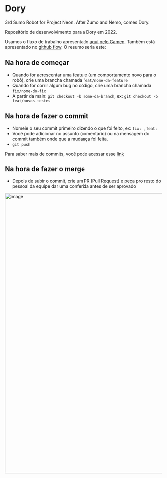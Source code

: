 # Dory
3rd Sumo Robot for Project Neon. After Zumo and Nemo, comes Dory.

Repositório de desenvolvimento para a Dory em 2022.

Usamos o fluxo de trabalho apresentado [aqui pelo Gamen](https://github.com/project-neon/codestyleguide/blob/master/git.md). Também está apresentado no [github flow](https://docs.github.com/pt/get-started/quickstart/github-flow). O resumo seria este:


## Na hora de começar
- Quando for acrescentar uma feature (um comportamento novo para o robô), crie uma brancha chamada `feat/nome-da-feature`
- Quando for corrir algum bug no código, crie uma brancha chamada `fix/nome-do-fix`
- A partir da main: `git checkout -b nome-da-branch`, ex: `git checkout -b feat/novos-testes`

## Na hora de fazer o commit
- Nomeie o seu commit primeiro dizendo o que foi feito, ex: `fix: `, `feat: `
- Você pode adicionar no assunto (comentário) ou na mensagem do commit também onde que a mudança foi feita.
- `git push`

Para saber mais de commits, você pode acessar esse [link](https://www.freecodecamp.org/news/how-to-write-better-git-commit-messages/)

## Na hora de fazer o merge
- Depois de subir o commit, crie um PR (Pull Request) e peça pro resto do pessoal da equipe dar uma conferida antes de ser aprovado

<img width="898" alt="image" src="https://user-images.githubusercontent.com/79096190/183220042-a89ff965-4950-49c7-a53b-bba7db6c3e32.png">

